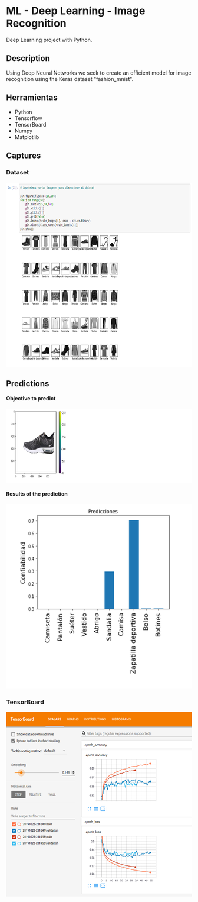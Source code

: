 # ML - Deep Learning - Image Recognition

Deep Learning project with Python.

## Description

Using Deep Neural Networks we seek to create an efficient model for image recognition using the Keras dataset "fashion_mnist".

## Herramientas

- Python
- Tensorflow
- TensorBoard
- Numpy
- Matplotlib

## Captures

### Dataset

<img src="captures/dataset.PNG"
     style="height: 500px; width: 100%" />

## Predictions

#### Objective to predict

<img src="captures/objeto_a_predecir.PNG"
     style="height: 200px; width: 100%" />

#### Results of the prediction

<img src="captures/prediccion.PNG"
     style="height: 500px; width: 100%" />

### TensorBoard

<img src="captures/TensorBoard.PNG"
     style="height: 500px; width: 100%" />
